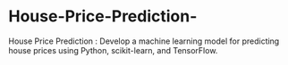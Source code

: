# House-Price-Prediction-
House Price Prediction : Develop a machine learning model for predicting house prices using Python, scikit-learn, and TensorFlow.
